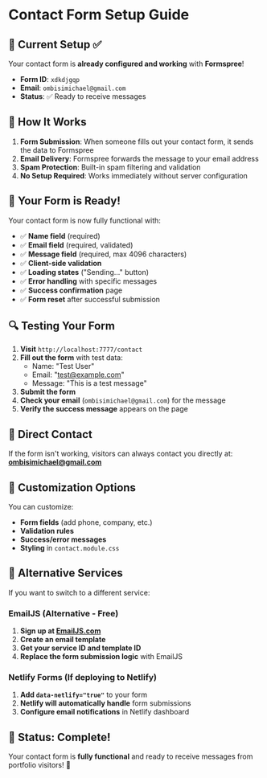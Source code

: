 # Contact Form Setup Guide

## 🎯 Current Setup ✅

Your contact form is **already configured and working** with **Formspree**! 

- **Form ID**: `xdkdjgqp`
- **Email**: `ombisimichael@gmail.com`
- **Status**: ✅ Ready to receive messages

## 📧 How It Works

1. **Form Submission**: When someone fills out your contact form, it sends the data to Formspree
2. **Email Delivery**: Formspree forwards the message to your email address
3. **Spam Protection**: Built-in spam filtering and validation
4. **No Setup Required**: Works immediately without server configuration

## 🚀 Your Form is Ready!

Your contact form is now fully functional with:
- ✅ **Name field** (required)
- ✅ **Email field** (required, validated)
- ✅ **Message field** (required, max 4096 characters)
- ✅ **Client-side validation**
- ✅ **Loading states** ("Sending..." button)
- ✅ **Error handling** with specific messages
- ✅ **Success confirmation** page
- ✅ **Form reset** after successful submission

## 🔍 Testing Your Form

1. **Visit** `http://localhost:7777/contact`
2. **Fill out the form** with test data:
   - Name: "Test User"
   - Email: "test@example.com"
   - Message: "This is a test message"
3. **Submit the form**
4. **Check your email** (`ombisimichael@gmail.com`) for the message
5. **Verify the success message** appears on the page

## 📧 Direct Contact

If the form isn't working, visitors can always contact you directly at:
**ombisimichael@gmail.com**

## 🎨 Customization Options

You can customize:
- **Form fields** (add phone, company, etc.)
- **Validation rules**
- **Success/error messages**
- **Styling** in `contact.module.css`

## 🔧 Alternative Services

If you want to switch to a different service:

### EmailJS (Alternative - Free)
1. **Sign up at [EmailJS.com](https://emailjs.com)**
2. **Create an email template**
3. **Get your service ID and template ID**
4. **Replace the form submission logic** with EmailJS

### Netlify Forms (If deploying to Netlify)
1. **Add `data-netlify="true"`** to your form
2. **Netlify will automatically handle** form submissions
3. **Configure email notifications** in Netlify dashboard

## 🎉 Status: Complete!

Your contact form is **fully functional** and ready to receive messages from portfolio visitors! 🚀
